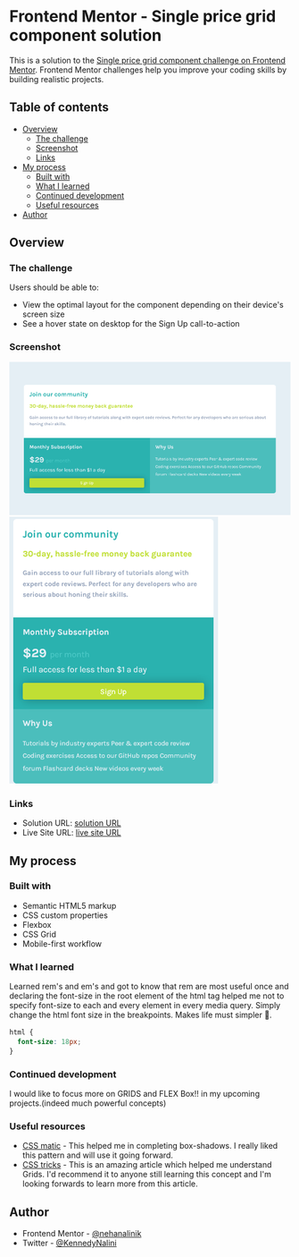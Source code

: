 # Frontend Mentor - Single price grid component solution

This is a solution to the [Single price grid component challenge on Frontend Mentor](https://www.frontendmentor.io/challenges/single-price-grid-component-5ce41129d0ff452fec5abbbc). Frontend Mentor challenges help you improve your coding skills by building realistic projects.

## Table of contents

- [Overview](#overview)
  - [The challenge](#the-challenge)
  - [Screenshot](#screenshot)
  - [Links](#links)
- [My process](#my-process)
  - [Built with](#built-with)
  - [What I learned](#what-i-learned)
  - [Continued development](#continued-development)
  - [Useful resources](#useful-resources)
- [Author](#author)

## Overview

### The challenge

Users should be able to:

- View the optimal layout for the component depending on their device's screen size
- See a hover state on desktop for the Sign Up call-to-action

### Screenshot

![desktop view](./images/desktop.png)
![mobile view](./images/mobile.png)

### Links

- Solution URL: [solution URL](https://github.com/nehanalinik/single-price-grid-component-master)
- Live Site URL: [live site URL](https://nehanalinik.github.io/single-price-grid-component-master/)

## My process

### Built with

- Semantic HTML5 markup
- CSS custom properties
- Flexbox
- CSS Grid
- Mobile-first workflow

### What I learned

Learned rem's and em's and got to know that rem are most useful once and declaring the font-size in the root element of the html tag helped me not to specify font-size to each and every element in every media query.
Simply change the html font size in the breakpoints.
Makes life must simpler 🙂.

```css
html {
  font-size: 18px;
}
```

### Continued development

I would like to focus more on GRIDS and FLEX Box!! in my upcoming projects.(indeed much powerful concepts)

### Useful resources

- [CSS matic](https://www.cssmatic.com/box-shadow) - This helped me in completing box-shadows. I really liked this pattern and will use it going forward.
- [CSS tricks](https://css-tricks.com/snippets/css/complete-guide-grid/) - This is an amazing article which helped me understand Grids. I'd recommend it to anyone still learning this concept and I'm looking forwards to learn more from this article.

## Author

- Frontend Mentor - [@nehanalinik](https://www.frontendmentor.io/profile/nehanalinik)
- Twitter - [@KennedyNalini](https://twitter.com/KennedyNalini)

